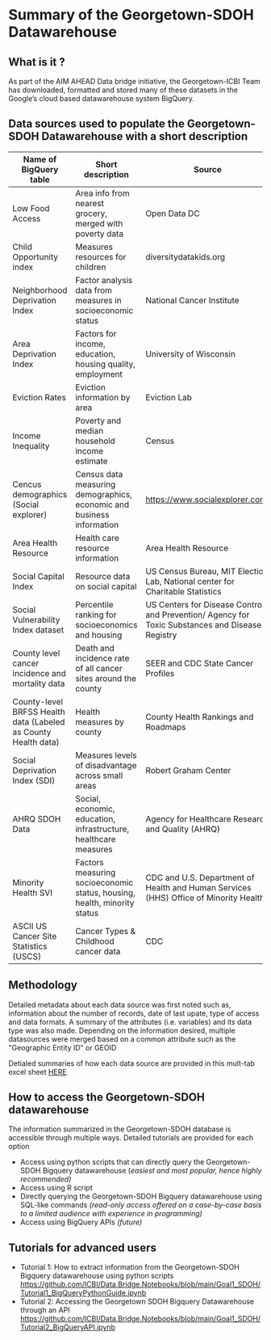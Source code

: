 # Summary of the Georgetown-SDOH Datawarehouse

## What is it ?
As part of the AIM AHEAD Data bridge initiative, the Georgetown-ICBI Team has downloaded, formatted and stored many of these datasets in the Google’s cloud based datawarehouse system BigQuery.

## Data sources used to populate the Georgetown-SDOH Datawarehouse with a short description


| Name of BigQuery table                                         | Short description                                                        | Source                                                                                                   | Link                                                                                                              |
|----------------------------------------------------------------|--------------------------------------------------------------------------|----------------------------------------------------------------------------------------------------------|-------------------------------------------------------------------------------------------------------------------|
| Low Food Access                                                | Area info from nearest grocery, merged with poverty data                 | Open   Data DC                                                                                           | https://opendata.dc.gov/                                                                                          |
| Child Opportunity index                                        | Measures resources for children                                          | diversitydatakids.org                                                                                    | diversitydatakids.org                                                                                             |
| Neighborhood   Deprivation Index                               | Factor analysis data from measures in socioeconomic status               | National   Cancer Institute                                                                              | https://www.cancer.gov/                                                                                           |
| Area Deprivation Index                                         | Factors for income, education, housing quality, employment               | University   of Wisconsin                                                                                | https://www.neighborhoodatlas.medicine.wisc.edu/                                                                  |
| Eviction Rates                                                 | Eviction information by area                                             | Eviction   Lab                                                                                           | https://evictionlab.org/                                                                                          |
| Income Inequality                                              | Poverty and median household income estimate                             | Census                                                                                                   |         https://www.census.gov/topics/income-poverty/income-inequality.html                                       |
| Cencus demographics (Social explorer)                          | Census data measuring demographics, economic and business information    | https://www.socialexplorer.com/                                                                          | https://www.socialexplorer.com/                                                                                   |
| Area Health Resource                                           | Health care resource information                                         | Area   Health Resource                                                                                   | https://data.hrsa.gov/topics/health-workforce/ahrf                                                                |
| Social Capital Index                                           | Resource data on social capital                                          | US   Census Bureau, MIT Election Lab, National center for Charitable  Statistics                         |         https://aese.psu.edu/nercrd/community/social-capital-resources                                            |
| Social Vulnerability Index dataset                             | Percentile ranking for socioeconomics and housing                        | US   Centers for Disease Control and Prevention/ Agency for Toxic Substances and   Disease      Registry |         https://www.atsdr.cdc.gov/placeandhealth/svi/data_documentation_download.html                             |
| County level cancer incidence and mortality data               | Death and incidence rate of all cancer sites around the county           | SEER   and CDC State Cancer Profiles                                                                     | https://statecancerprofiles.cancer.gov/                                                                           |
| County-level BRFSS Health data (Labeled as County Health data) | Health measures by county                                                | County   Health Rankings and      Roadmaps                                                               | https://www.countyhealthrankings.org/sites/default/files/medi      a/document/2022%20Analytic%20Documentation.pdf |
| Social Deprivation Index (SDI)                                 | Measures levels of disadvantage across small areas                       | Robert   Graham Center                                                                                   |         https://www.graham-center.org/maps-data-tools/social-deprivation-index.html                               |
| AHRQ SDOH Data                                                 | Social, economic, education, infrastructure, healthcare measures         | Agency   for Healthcare Research and Quality (AHRQ)                                                      |         Social   Determinants of Health Database \| Agency for Healthcare Research and Quality   (ahrq.gov)       |
| Minority Health SVI                                            | Factors measuring socioeconomic status, housing, health, minority status | CDC   and U.S. Department of Health and Human Services (HHS) Office of Minority   Health                 |         https://www.minorityhealth.hhs.gov/minority-health-svi/                                                   |
| ASCII US Cancer Site Statistics (USCS)                         | Cancer Types & Childhood cancer data                                     | CDC                                                                                                      |         https://www.cdc.gov/cancer/uscs/dataviz/download_data.htm                                                 |


## Methodology
Detailed metadata about each data source was first noted such as, information about the number of records, date of last upate, type of access and data formats. 
A summary of the attributes (i.e. variables) and its data type was also made. Depending on the information desired, multiple datasources were merged based on a common attribute such as the "Geographic Entity ID" or GEOID

Detialed summaries of how each data source are provided in this mult-tab excel sheet [HERE](https://github.com/ICBI/Data.Bridge.Notebooks/blob/main/Goal1_SDOH/ICBI%20Social%20Determinants%20Public%20Data%20Sources.xlsx)

## How to access the Georgetown-SDOH datawarehouse
The information summarized in the Georgetown-SDOH database is accessible through multiple ways. Detailed tutorials are provided for each option
* Access using python scripts that can directly query the Georgetown-SDOH Bigquery datawarehouse 
(_easiest and most popular, hence highly recommended)_
* Access using R script 
* Directly querying the Georgetown-SDOH Bigquery datawarehouse using SQL-like commands 
_(read-only access offered on a case-by-case basis to a limited audience with experience in programming)_
* Access using BigQuery APIs _(future)_

## Tutorials for advanced users
* Tutorial 1: How to extract information from the Georgetown-SDOH Bigquery datawarehouse using python scripts
  https://github.com/ICBI/Data.Bridge.Notebooks/blob/main/Goal1_SDOH/Tutorial1_BigQueryPythonGuide.ipynb
* Tutorial 2: Accessing the Georgetown SDOH Bigquery Datawarehouse through an API
  https://github.com/ICBI/Data.Bridge.Notebooks/blob/main/Goal1_SDOH/Tutorial2_BigQueryAPI.ipynb


